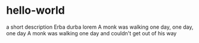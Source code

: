 # hello-world
a short description
Erba durba lorem
A monk was walking one day, one day, one day
A monk was walking one day and couldn't get out of his way
